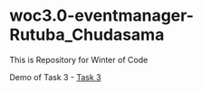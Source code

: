 # woc3.0-eventmanager-Rutuba_Chudasama

This is Repository for Winter of Code 

Demo of Task 3 - [Task 3](https://drive.google.com/file/d/1NCZhbeQ89As48NUbFQZad02F7aZErQ64/view?usp=sharing)


